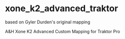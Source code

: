 # xone_k2_advanced_traktor
based on Gyler Durden's original mapping

A&amp;H Xone K2 Advanced Custom Mapping for Traktor Pro
